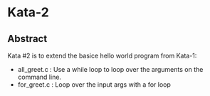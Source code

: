 # Kata-2

## Abstract

Kata #2 is to extend the basice hello world program from Kata-1:

- all_greet.c : Use a while loop to loop over the arguments on the command line.
- for_greet.c : Loop over the input args with a for loop
